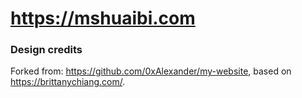 # https://mshuaibi.com

### Design credits
Forked from: https://github.com/0xAlexander/my-website, based on https://brittanychiang.com/.
